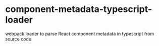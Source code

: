 # component-metadata-typescript-loader
webpack loader to parse React component metadata in typescript from source code
